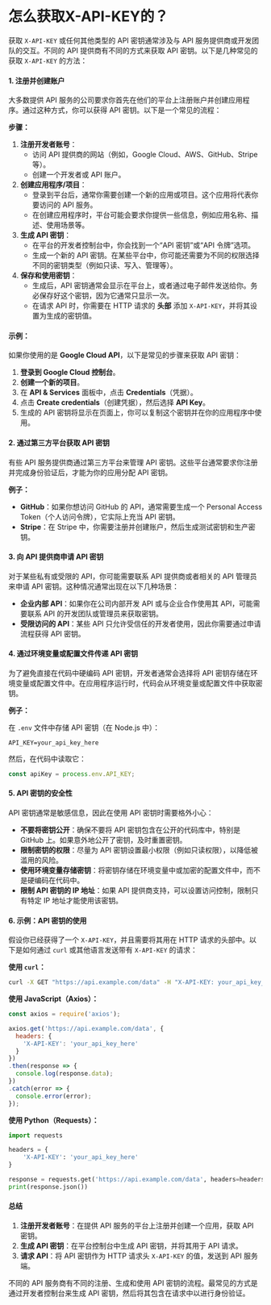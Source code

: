 # 怎么获取X-API-KEY的？

获取 `X-API-KEY` 或任何其他类型的 API 密钥通常涉及与 API 服务提供商或开发团队的交互。不同的 API 提供商有不同的方式来获取 API 密钥。以下是几种常见的获取 `X-API-KEY` 的方法：

#### 1. **注册并创建账户**

大多数提供 API 服务的公司要求你首先在他们的平台上注册账户并创建应用程序。通过这种方式，你可以获得 API 密钥。以下是一个常见的流程：

**步骤：**

1. **注册开发者账号**：
   * 访问 API 提供商的网站（例如，Google Cloud、AWS、GitHub、Stripe 等）。
   * 创建一个开发者或 API 账户。
2. **创建应用程序/项目**：
   * 登录到平台后，通常你需要创建一个新的应用或项目。这个应用将代表你要访问的 API 服务。
   * 在创建应用程序时，平台可能会要求你提供一些信息，例如应用名称、描述、使用场景等。
3. **生成 API 密钥**：
   * 在平台的开发者控制台中，你会找到一个“API 密钥”或“API 令牌”选项。
   * 生成一个新的 API 密钥。在某些平台中，你可能还需要为不同的权限选择不同的密钥类型（例如只读、写入、管理等）。
4. **保存和使用密钥**：
   * 生成后，API 密钥通常会显示在平台上，或者通过电子邮件发送给你。务必保存好这个密钥，因为它通常只显示一次。
   * 在请求 API 时，你需要在 HTTP 请求的 **头部** 添加 `X-API-KEY`，并将其设置为生成的密钥值。

#### 示例：

如果你使用的是 **Google Cloud API**，以下是常见的步骤来获取 API 密钥：

1. **登录到 Google Cloud 控制台**。
2. **创建一个新的项目**。
3. 在 **API & Services** 面板中，点击 **Credentials**（凭据）。
4. 点击 **Create credentials**（创建凭据），然后选择 **API Key**。
5. 生成的 API 密钥将显示在页面上，你可以复制这个密钥并在你的应用程序中使用。

#### 2. **通过第三方平台获取 API 密钥**

有些 API 服务提供商通过第三方平台来管理 API 密钥。这些平台通常要求你注册并完成身份验证后，才能为你的应用分配 API 密钥。

**例子：**

* **GitHub**：如果你想访问 GitHub 的 API，通常需要生成一个 Personal Access Token（个人访问令牌），它实际上充当 API 密钥。
* **Stripe**：在 Stripe 中，你需要注册并创建账户，然后生成测试密钥和生产密钥。

#### 3. **向 API 提供商申请 API 密钥**

对于某些私有或受限的 API，你可能需要联系 API 提供商或者相关的 API 管理员来申请 API 密钥。这种情况通常出现在以下几种场景：

* **企业内部 API**：如果你在公司内部开发 API 或与企业合作使用其 API，可能需要联系 API 的开发团队或管理员来获取密钥。
* **受限访问的 API**：某些 API 只允许受信任的开发者使用，因此你需要通过申请流程获得 API 密钥。

#### 4. **通过环境变量或配置文件传递 API 密钥**

为了避免直接在代码中硬编码 API 密钥，开发者通常会选择将 API 密钥存储在环境变量或配置文件中。在应用程序运行时，代码会从环境变量或配置文件中获取密钥。

**例子：**

在 `.env` 文件中存储 API 密钥（在 Node.js 中）：

```
API_KEY=your_api_key_here
```

然后，在代码中读取它：

```javascript
const apiKey = process.env.API_KEY;
```

#### 5. **API 密钥的安全性**

API 密钥通常是敏感信息，因此在使用 API 密钥时需要格外小心：

* **不要将密钥公开**：确保不要将 API 密钥包含在公开的代码库中，特别是 GitHub 上。如果意外地公开了密钥，及时重置密钥。
* **限制密钥的权限**：尽量为 API 密钥设置最小权限（例如只读权限），以降低被滥用的风险。
* **使用环境变量存储密钥**：将密钥存储在环境变量中或加密的配置文件中，而不是硬编码在代码中。
* **限制 API 密钥的 IP 地址**：如果 API 提供商支持，可以设置访问控制，限制只有特定 IP 地址才能使用该密钥。

#### 6. **示例：API 密钥的使用**

假设你已经获得了一个 `X-API-KEY`，并且需要将其用在 HTTP 请求的头部中。以下是如何通过 `curl` 或其他语言发送带有 `X-API-KEY` 的请求：

**使用 `curl`：**

```bash
curl -X GET "https://api.example.com/data" -H "X-API-KEY: your_api_key_here"
```

**使用 JavaScript（Axios）：**

```javascript
const axios = require('axios');

axios.get('https://api.example.com/data', {
  headers: {
    'X-API-KEY': 'your_api_key_here'
  }
})
.then(response => {
  console.log(response.data);
})
.catch(error => {
  console.error(error);
});
```

**使用 Python（Requests）：**

```python
import requests

headers = {
    'X-API-KEY': 'your_api_key_here'
}

response = requests.get('https://api.example.com/data', headers=headers)
print(response.json())
```

#### 总结

1. **注册开发者账号**：在提供 API 服务的平台上注册并创建一个应用，获取 API 密钥。
2. **生成 API 密钥**：在平台控制台中生成 API 密钥，并将其用于 API 请求。
3. **请求 API**：将 API 密钥作为 HTTP 请求头 `X-API-KEY` 的值，发送到 API 服务端。

不同的 API 服务商有不同的注册、生成和使用 API 密钥的流程。最常见的方式是通过开发者控制台来生成 API 密钥，然后将其包含在请求中以进行身份验证。
